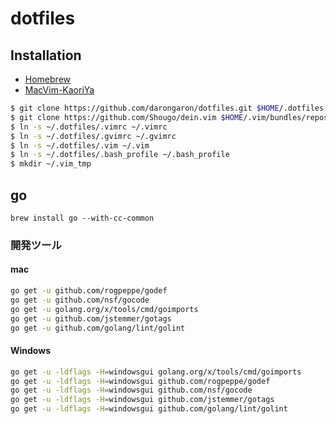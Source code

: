 dotfiles
========

Installation
------------

* [Homebrew](https://brew.sh/index_ja.html)
* [MacVim-KaoriYa](https://github.com/splhack/macvim-kaoriya)

```sh
$ git clone https://github.com/darongaron/dotfiles.git $HOME/.dotfiles
$ git clone https://github.com/Shougo/dein.vim $HOME/.vim/bundles/repos/github.com/Shougo/dein.vim
$ ln -s ~/.dotfiles/.vimrc ~/.vimrc
$ ln -s ~/.dotfiles/.gvimrc ~/.gvimrc
$ ln -s ~/.dotfiles/.vim ~/.vim
$ ln -s ~/.dotfiles/.bash_profile ~/.bash_profile
$ mkdir ~/.vim_tmp
```

go
------

```
brew install go --with-cc-common
```

### 開発ツール

#### mac


```sh
go get -u github.com/rogpeppe/godef
go get -u github.com/nsf/gocode
go get -u golang.org/x/tools/cmd/goimports
go get -u github.com/jstemmer/gotags
go get -u github.com/golang/lint/golint
```


#### Windows

```sh
go get -u -ldflags -H=windowsgui golang.org/x/tools/cmd/goimports
go get -u -ldflags -H=windowsgui github.com/rogpeppe/godef
go get -u -ldflags -H=windowsgui github.com/nsf/gocode
go get -u -ldflags -H=windowsgui github.com/jstemmer/gotags
go get -u -ldflags -H=windowsgui github.com/golang/lint/golint

```

